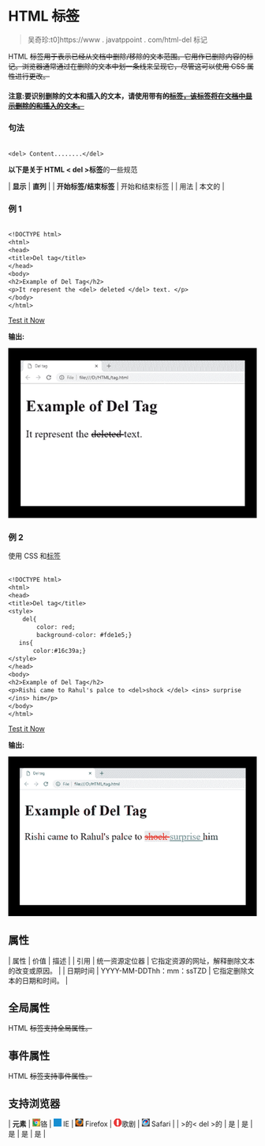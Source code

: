 # HTML ~~标签~~

> 吴奇珍:t0]https://www . javatppoint . com/html-del 标记

HTML ~~标签用于表示已经从文档中删除/移除的文本范围。它用作已删除内容的标记。浏览器通常通过在删除的文本中划一条线来呈现它，尽管这可以使用 CSS 属性进行更改。~~

#### 注意:要识别删除的文本和插入的文本，请使用带有~~的<ins>标签，该标签将在文档中显示删除的和插入的文本。</ins>~~

### 句法

```

<del> Content........</del>

```

**以下是关于 HTML < del >标签**的一些规范

| **显示** | **直列** |
| **开始标签/结束标签** | 开始和结束标签 |
| 用法 | 本文的 |

### 例 1

```

<!DOCTYPE html>
<html>
<head>
<title>Del tag</title>
</head>
<body>
<h2>Example of Del Tag</h2>
<p>It represent the <del> deleted </del> text. </p>
</body>
</html>

```

[Test it Now](https://www.javatpoint.com/oprweb/test.jsp?filename=htmldeltag)

**输出:**

![HTML del tag](img/6035c7f5de0daeed753ae04218a0bbd3.png)

### 例 2

使用 CSS 和<ins>标签</ins>

```

<!DOCTYPE html>
<html>
<head>
<title>Del tag</title>
<style>
	del{
		color: red;
		background-color: #fde1e5;}
   ins{
       color:#16c39a;}
</style>
</head>
<body>
<h2>Example of Del Tag</h2>
<p>Rishi came to Rahul's palce to <del>shock </del> <ins> surprise </ins> him</p>
</body>
</html>

```

[Test it Now](https://www.javatpoint.com/oprweb/test.jsp?filename=htmldeltag2)

**输出:**

![HTML del tag](img/e9e20f1d1acfe6baebe3433d6f0be93a.png)

## 属性

| 属性 | 价值 | 描述 |
| 引用 | 统一资源定位器 | 它指定资源的网址，解释删除文本的改变或原因。 |
| 日期时间 | YYYY-MM-DDThh：mm：ssTZD | 它指定删除文本的日期和时间。 |

## 全局属性

HTML ~~标签支持全局属性。~~

## 事件属性

HTML ~~标签支持事件属性。~~

## 支持浏览器

| **元素** | ![chrome browser](img/4fbdc93dc2016c5049ed108e7318df19.png)铬 | ![ie browser](img/83dd23df1fe8373fd5bf054b2c1dd88b.png) IE | ![firefox browser](img/4f001fff393888a8a807ed29b28145d1.png) Firefox | ![opera browser](img/6cad4a592cc69a052056a0577b4aac65.png)歌剧 | ![safari browser](img/a0f6a9711a92203c5dc5c127fe9c9fca.png) Safari |
| >的< del >的 | 是 | 是 | 是 | 是 | 是 |